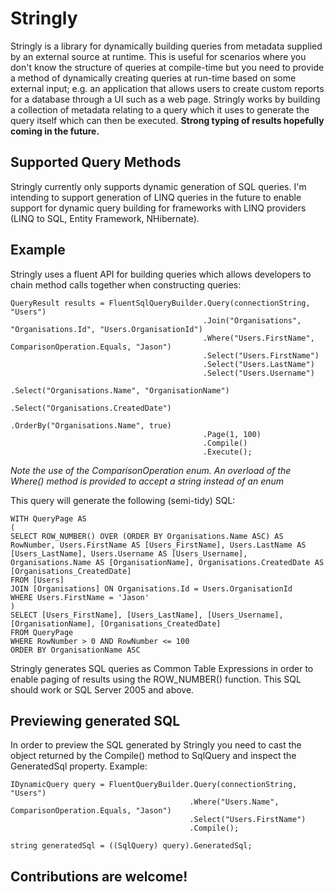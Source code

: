 Stringly
========

Stringly is a library for dynamically building queries from metadata supplied by an external source at runtime.  This is useful for scenarios where you don't know the structure of queries at compile-time but you need to provide a method of dynamically creating queries at run-time based on some external input; e.g. an application that allows users to create custom reports for a database through a UI such as a web page.  Stringly works by building a collection of metadata relating to a query which it uses to generate the query itself which can then be executed.  **Strong typing of results hopefully coming in the future.**

Supported Query Methods
-----------------------
Stringly currently only supports dynamic generation of SQL queries.  I'm intending to support generation of LINQ queries in the future to enable support for dynamic query building for frameworks with LINQ providers (LINQ to SQL, Entity Framework, NHibernate).

Example
-------

Stringly uses a fluent API for building queries which allows developers to chain method calls together when constructing queries:

    QueryResult results = FluentSqlQueryBuilder.Query(connectionString, "Users")
                                               .Join("Organisations", "Organisations.Id", "Users.OrganisationId")
                                               .Where("Users.FirstName", ComparisonOperation.Equals, "Jason")
                                               .Select("Users.FirstName")
                                               .Select("Users.LastName")
                                               .Select("Users.Username")
                                               .Select("Organisations.Name", "OrganisationName")
                                               .Select("Organisations.CreatedDate")
                                               .OrderBy("Organisations.Name", true)
                                               .Page(1, 100)
                                               .Compile()
                                               .Execute();
                                               
*Note the use of the ComparisonOperation enum.  An overload of the Where() method is provided to accept a string instead of an enum*
                                          
This query will generate the following (semi-tidy) SQL:

    WITH QueryPage AS
    (
    SELECT ROW_NUMBER() OVER (ORDER BY Organisations.Name ASC) AS RowNumber, Users.FirstName AS [Users_FirstName], Users.LastName AS [Users_LastName], Users.Username AS [Users_Username], Organisations.Name AS [OrganisationName], Organisations.CreatedDate AS [Organisations_CreatedDate]
    FROM [Users]
    JOIN [Organisations] ON Organisations.Id = Users.OrganisationId
    WHERE Users.FirstName = 'Jason'
    )
    SELECT [Users_FirstName], [Users_LastName], [Users_Username], [OrganisationName], [Organisations_CreatedDate]
    FROM QueryPage
    WHERE RowNumber > 0 AND RowNumber <= 100
    ORDER BY OrganisationName ASC
    
Stringly generates SQL queries as Common Table Expressions in order to enable paging of results using the ROW_NUMBER() function.  This SQL should work or SQL Server 2005 and above.

Previewing generated SQL
------------------------

In order to preview the SQL generated by Stringly you need to cast the object returned by the Compile() method to SqlQuery and inspect the GeneratedSql property.  Example:

    IDynamicQuery query = FluentQueryBuilder.Query(connectionString, "Users")
                                            .Where("Users.Name", ComparisonOperation.Equals, "Jason")
                                            .Select("Users.FirstName")
                                            .Compile();

    string generatedSql = ((SqlQuery) query).GeneratedSql;
    
Contributions are welcome!
-------------------------
                                          
